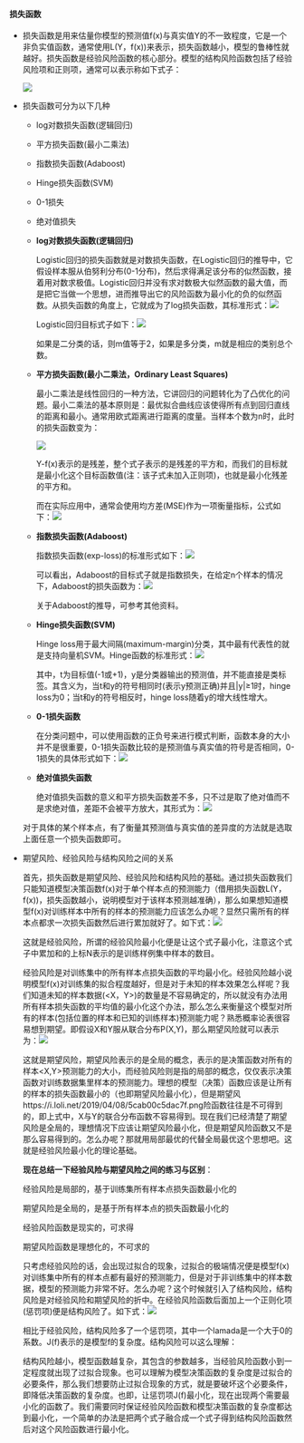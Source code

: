 ####  损失函数

+ 损失函数是用来估量你模型的预测值f(x)与真实值Y的不一致程度，它是一个非负实值函数，通常使用L(Y，f(x))来表示，损失函数越小，模型的鲁棒性就越好。损失函数是经验风险函数的核心部分。模型的结构风险函数包括了经验风险项和正则项，通常可以表示称如下式子：

  ![](https://i.loli.net/2019/04/08/5caabc3266e89.png)

+ 损失函数可分为以下几种

  + log对数损失函数(逻辑回归)

  + 平方损失函数(最小二乘法)

  + 指数损失函数(Adaboost)

  + Hinge损失函数(SVM)

  + 0-1损失

  + 绝对值损失

    

  + **log对数损失函数(逻辑回归)**

    Logistic回归的损失函数就是对数损失函数，在Logistic回归的推导中，它假设样本服从伯努利分布(0-1分布)，然后求得满足该分布的似然函数，接着用对数求极值。Logistic回归并没有求对数极大似然函数的最大值，而是把它当做一个思想，进而推导出它的风险函数为最小化的负的似然函数。从损失函数的角度上，它就成为了log损失函数，其标准形式：![](https://i.loli.net/2019/04/08/5caaf520e278a.png)

    Logistic回归目标式子如下：![](https://i.loli.net/2019/04/08/5caaf5a5d3d01.png)

    如果是二分类的话，则m值等于2，如果是多分类，m就是相应的类别总个数。

  + **平方损失函数(最小二乘法，Ordinary Least Squares)**

    最小二乘法是线性回归的一种方法，它讲回归的问题转化为了凸优化的问题。最小二乘法的基本原则是：最优拟合曲线应该使得所有点到回归直线的距离和最小。通常用欧式距离进行距离的度量。当样本个数为n时，此时的损失函数变为：

    ![](https://i.loli.net/2019/04/08/5caaf6e3171e4.png)

    Y-f(x)表示的是残差，整个式子表示的是残差的平方和，而我们的目标就是最小化这个目标函数值(注：该子式未加入正则项)，也就是最小化残差的平方和。

    而在实际应用中，通常会使用均方差(MSE)作为一项衡量指标，公式如下：![](https://i.loli.net/2019/04/08/5caaf80e4cc61.jpg)

  + **指数损失函数(Adaboost)**

    指数损失函数(exp-loss)的标准形式如下：![](https://i.loli.net/2019/04/08/5caaff7855c76.png)

    可以看出，Adaboost的目标式子就是指数损失，在给定n个样本的情况下，Adaboost的损失函数为：![](https://i.loli.net/2019/04/08/5caaffe2d5f97.png)

    关于Adaboost的推导，可参考其他资料。

  + **Hinge损失函数(SVM)**

    Hinge loss用于最大间隔(maximum-margin)分类，其中最有代表性的就是支持向量机SVM。Hinge函数的标准形式：![](https://i.loli.net/2019/04/08/5cab00c5dac7f.png)

    其中，t为目标值(-1或+1)，y是分类器输出的预测值，并不能直接是类标签。其含义为，当t和y的符号相同时(表示y预测正确)并且|y|≥1时，hinge loss为0；当t和y的符号相反时，hinge loss随着y的增大线性增大。

  + **0-1损失函数**

    在分类问题中，可以使用函数的正负号来进行模式判断，函数本身的大小并不是很重要，0-1损失函数比较的是预测值与真实值的符号是否相同，0-1损失的具体形式如下：![](https://i.loli.net/2019/04/08/5cab0310cd6fd.png)

  + **绝对值损失函数**

    绝对值损失函数的意义和平方损失函数差不多，只不过是取了绝对值而不是求绝对值，差距不会被平方放大，其形式为：![](https://i.loli.net/2019/04/08/5cab03bd094a4.png)

  对于具体的某个样本点，有了衡量其预测值与真实值的差异度的方法就是选取上面任意一个损失函数即可。

+ 期望风险、经验风险与结构风险之间的关系

  首先，损失函数是期望风险、经验风险和结构风险的基础。通过损失函数我们只能知道模型决策函数f(x)对于单个样本点的预测能力（借用损失函数L(Y，f(x))，损失函数越小，说明模型对于该样本预测越准确），那么如果想知道模型f(x)对训练样本中所有的样本的预测能力应该怎么办呢？显然只需所有的样本点都求一次损失函数然后进行累加就好了。如下式：![](https://i.loli.net/2019/04/08/5caabb19ca728.png)

  这就是经验风险，所谓的经验风险最小化便是让这个式子最小化，注意这个式子中累加和的上标N表示的是训练样例集中样本的数目。

  经验风险是对训练集中的所有样本点损失函数的平均最小化。经验风险越小说明模型f(x)对训练集的拟合程度越好，但是对于未知的样本效果怎么样呢？我们知道未知的样本数据(<X，Y>)的数量是不容易确定的，所以就没有办法用所有样本损失函数的平均值的最小化这个办法，那么怎么来衡量这个模型对所有的样本(包括位置的样本和已知的训练样本)预测能力呢？熟悉概率论表很容易想到期望。即假设X和Y服从联合分布P(X,Y)，那么期望风险就可以表示为：![](https://i.loli.net/2019/04/08/5caabb19ca728.png)

  这就是期望风险，期望风险表示的是全局的概念，表示的是决策函数对所有的样本<X,Y>预测能力的大小，而经验风险则是指的局部的概念，仅仅表示决策函数对训练数据集里样本的预测能力。理想的模型（决策）函数应该是让所有的样本的损失函数最小的（也即期望风险最小化），但是期望风https://i.loli.net/2019/04/08/5cab00c5dac7f.png险函数往往是不可得到的，即上式中，X与Y的联合分布函数不容易得到。现在我们已经清楚了期望风险是全局的，理想情况下应该让期望风险最小化，但是期望风险函数又不是那么容易得到的。怎么办呢？那就用局部最优的代替全局最优这个思想吧。这就是经验风险最小化的理论基础。

  **现在总结一下经验风险与期望风险之间的练习与区别**：

  经验风险是局部的，基于训练集所有样本点损失函数最小化的

  期望风险是全局的，是基于所有样本点的损失函数最小化的

  经验风险函数是现实的，可求得

  期望风险函数是理想化的，不可求的

  

  只考虑经验风险的话，会出现过拟合的现象，过拟合的极端情况便是模型f(x)对训练集中所有的样本点都有最好的预测能力，但是对于非训练集中的样本数据，模型的预测能力非常不好。怎么办呢？这个时候就引入了结构风险，结构风险是对经验风险和期望风险的折中。在经验风险函数后面加上一个正则化项(惩罚项)便是结构风险了。如下式：![](https://i.loli.net/2019/04/08/5caabb7c6144c.png)

  相比于经验风险，结构风险多了一个惩罚项，其中一个lamada是一个大于0的系数。J(f)表示的是模型f的复杂度。结构风险可以这么理解：

  结构风险越小，模型函数越复杂，其包含的参数越多，当经验风险函数小到一定程度就出现了过拟合现象。也可以理解为模型决策函数的复杂度是过拟合的必要条件，那么我们想要防止过拟合现象的方式，就是要破坏这个必要条件，即降低决策函数的复杂度。也即，让惩罚项J(f)最小化，现在出现两个需要最小化的函数了。我们需要同时保证经验风险函数和模型决策函数的复杂度都达到最小化，一个简单的办法是把两个式子融合成一个式子得到结构风险函数然后对这个风险函数进行最小化。

  